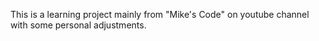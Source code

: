 This is a learning project mainly from "Mike's Code" on youtube channel with some personal adjustments.